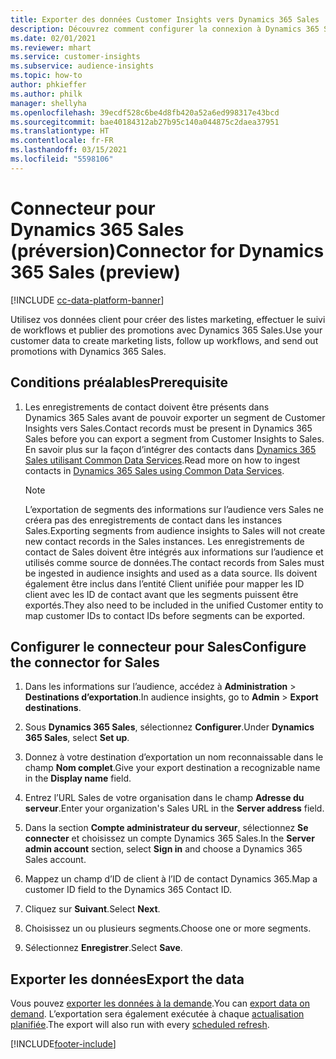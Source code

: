 ```yaml
---
title: Exporter des données Customer Insights vers Dynamics 365 Sales
description: Découvrez comment configurer la connexion à Dynamics 365 Sales.
ms.date: 02/01/2021
ms.reviewer: mhart
ms.service: customer-insights
ms.subservice: audience-insights
ms.topic: how-to
author: phkieffer
ms.author: philk
manager: shellyha
ms.openlocfilehash: 39ecdf528c6be4d8fb420a52a6ed998317e43bcd
ms.sourcegitcommit: bae40184312ab27b95c140a044875c2daea37951
ms.translationtype: HT
ms.contentlocale: fr-FR
ms.lasthandoff: 03/15/2021
ms.locfileid: "5598106"
---
```

# <a name="connector-for-dynamics-365-sales-preview"></a><span data-ttu-id="cf106-103">Connecteur pour Dynamics 365 Sales (préversion)</span><span class="sxs-lookup"><span data-stu-id="cf106-103">Connector for Dynamics 365 Sales (preview)</span></span>

[!INCLUDE [cc-data-platform-banner](../includes/cc-data-platform-banner.md)]

<span data-ttu-id="cf106-104">Utilisez vos données client pour créer des listes marketing, effectuer le suivi de workflows et publier des promotions avec Dynamics 365 Sales.</span><span class="sxs-lookup"><span data-stu-id="cf106-104">Use your customer data to create marketing lists, follow up workflows, and send out promotions with Dynamics 365 Sales.</span></span>

## <a name="prerequisite"></a><span data-ttu-id="cf106-105">Conditions préalables</span><span class="sxs-lookup"><span data-stu-id="cf106-105">Prerequisite</span></span>

1. <span data-ttu-id="cf106-106">Les enregistrements de contact doivent être présents dans Dynamics 365 Sales avant de pouvoir exporter un segment de Customer Insights vers Sales.</span><span class="sxs-lookup"><span data-stu-id="cf106-106">Contact records must be present in Dynamics 365 Sales before you can export a segment from Customer Insights to Sales.</span></span> <span data-ttu-id="cf106-107">En savoir plus sur la façon d’intégrer des contacts dans [Dynamics 365 Sales utilisant Common Data Services](connect-power-query.md).</span><span class="sxs-lookup"><span data-stu-id="cf106-107">Read more on how to ingest contacts in [Dynamics 365 Sales using Common Data Services](connect-power-query.md).</span></span>

   > [!NOTE]
   > <span data-ttu-id="cf106-108">L’exportation de segments des informations sur l’audience vers Sales ne créera pas des enregistrements de contact dans les instances Sales.</span><span class="sxs-lookup"><span data-stu-id="cf106-108">Exporting segments from audience insights to Sales will not create new contact records in the Sales instances.</span></span> <span data-ttu-id="cf106-109">Les enregistrements de contact de Sales doivent être intégrés aux informations sur l’audience et utilisés comme source de données.</span><span class="sxs-lookup"><span data-stu-id="cf106-109">The contact records from Sales must be ingested in audience insights and used as a data source.</span></span> <span data-ttu-id="cf106-110">Ils doivent également être inclus dans l’entité Client unifiée pour mapper les ID client avec les ID de contact avant que les segments puissent être exportés.</span><span class="sxs-lookup"><span data-stu-id="cf106-110">They also need to be included in the unified Customer entity to map customer IDs to contact IDs before segments can be exported.</span></span>

## <a name="configure-the-connector-for-sales"></a><span data-ttu-id="cf106-111">Configurer le connecteur pour Sales</span><span class="sxs-lookup"><span data-stu-id="cf106-111">Configure the connector for Sales</span></span>

1. <span data-ttu-id="cf106-112">Dans les informations sur l’audience, accédez à **Administration** > **Destinations d’exportation**.</span><span class="sxs-lookup"><span data-stu-id="cf106-112">In audience insights, go to **Admin** > **Export destinations**.</span></span>

1. <span data-ttu-id="cf106-113">Sous **Dynamics 365 Sales**, sélectionnez **Configurer**.</span><span class="sxs-lookup"><span data-stu-id="cf106-113">Under **Dynamics 365 Sales**, select **Set up**.</span></span>

1. <span data-ttu-id="cf106-114">Donnez à votre destination d’exportation un nom reconnaissable dans le champ **Nom complet**.</span><span class="sxs-lookup"><span data-stu-id="cf106-114">Give your export destination a recognizable name in the **Display name** field.</span></span>

1. <span data-ttu-id="cf106-115">Entrez l’URL Sales de votre organisation dans le champ **Adresse du serveur**.</span><span class="sxs-lookup"><span data-stu-id="cf106-115">Enter your organization's Sales URL in the **Server address** field.</span></span>

1. <span data-ttu-id="cf106-116">Dans la section **Compte administrateur du serveur**, sélectionnez **Se connecter** et choisissez un compte Dynamics 365 Sales.</span><span class="sxs-lookup"><span data-stu-id="cf106-116">In the **Server admin account** section, select **Sign in** and choose a Dynamics 365 Sales account.</span></span>

1. <span data-ttu-id="cf106-117">Mappez un champ d’ID de client à l’ID de contact Dynamics 365.</span><span class="sxs-lookup"><span data-stu-id="cf106-117">Map a customer ID field to the Dynamics 365 Contact ID.</span></span>

1. <span data-ttu-id="cf106-118">Cliquez sur **Suivant**.</span><span class="sxs-lookup"><span data-stu-id="cf106-118">Select **Next**.</span></span>

1. <span data-ttu-id="cf106-119">Choisissez un ou plusieurs segments.</span><span class="sxs-lookup"><span data-stu-id="cf106-119">Choose one or more segments.</span></span>

1. <span data-ttu-id="cf106-120">Sélectionnez **Enregistrer**.</span><span class="sxs-lookup"><span data-stu-id="cf106-120">Select **Save**.</span></span>

## <a name="export-the-data"></a><span data-ttu-id="cf106-121">Exporter les données</span><span class="sxs-lookup"><span data-stu-id="cf106-121">Export the data</span></span>

<span data-ttu-id="cf106-122">Vous pouvez [exporter les données à la demande](export-destinations.md).</span><span class="sxs-lookup"><span data-stu-id="cf106-122">You can [export data on demand](export-destinations.md).</span></span> <span data-ttu-id="cf106-123">L’exportation sera également exécutée à chaque [actualisation planifiée](system.md#schedule-tab).</span><span class="sxs-lookup"><span data-stu-id="cf106-123">The export will also run with every [scheduled refresh](system.md#schedule-tab).</span></span>


[!INCLUDE[footer-include](../includes/footer-banner.md)]